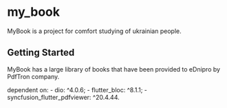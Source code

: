 # my_book

MyBook is a project for comfort studying of ukrainian people.

## Getting Started

MyBook has a large library of books that have been provided to eDnipro by PdfTron company.

dependent on:
    - dio: ^4.0.6;
    - flutter_bloc: ^8.1.1;
    - syncfusion_flutter_pdfviewer: ^20.4.44.

